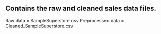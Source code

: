 ## Contains the raw and cleaned sales data files.

Raw data = SampleSuperstore.csv
Preprocessed data = Cleaned_SampleSuperstore.csv
